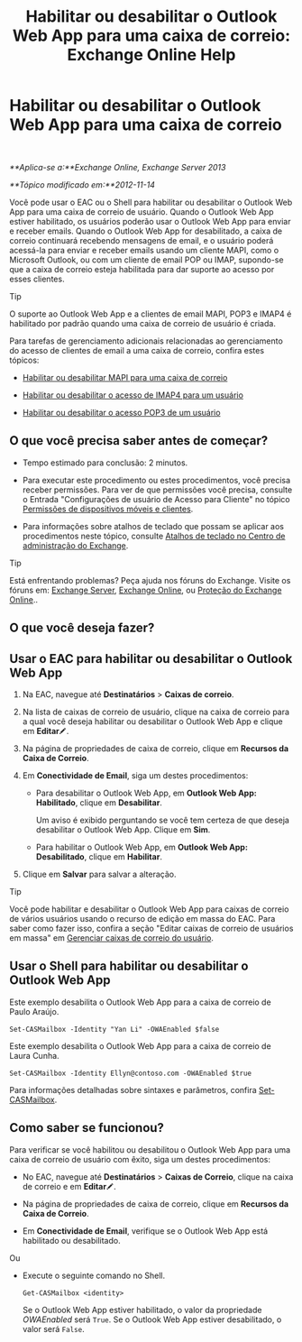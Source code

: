 ﻿---
title: 'Habilitar ou desabilitar o Outlook Web App para uma caixa de correio: Exchange Online Help'
TOCTitle: Habilitar ou desabilitar o Outlook Web App para uma caixa de correio
ms:assetid: abc19646-6211-4f18-a060-e347452dcc53
ms:mtpsurl: https://technet.microsoft.com/pt-br/library/Bb124124(v=EXCHG.150)
ms:contentKeyID: 50556257
ms.date: 04/23/2018
mtps_version: v=EXCHG.150
ms.translationtype: HT
---

# Habilitar ou desabilitar o Outlook Web App para uma caixa de correio

 

_**Aplica-se a:**Exchange Online, Exchange Server 2013_

_**Tópico modificado em:**2012-11-14_

Você pode usar o EAC ou o Shell para habilitar ou desabilitar o Outlook Web App para uma caixa de correio de usuário. Quando o Outlook Web App estiver habilitado, os usuários poderão usar o Outlook Web App para enviar e receber emails. Quando o Outlook Web App for desabilitado, a caixa de correio continuará recebendo mensagens de email, e o usuário poderá acessá-la para enviar e receber emails usando um cliente MAPI, como o Microsoft Outlook, ou com um cliente de email POP ou IMAP, supondo-se que a caixa de correio esteja habilitada para dar suporte ao acesso por esses clientes.


> [!TIP]
> O suporte ao Outlook Web App e a clientes de email MAPI, POP3 e IMAP4 é habilitado por padrão quando uma caixa de correio de usuário é criada.



Para tarefas de gerenciamento adicionais relacionadas ao gerenciamento do acesso de clientes de email a uma caixa de correio, confira estes tópicos:

  - [Habilitar ou desabilitar MAPI para uma caixa de correio](enable-or-disable-mapi-for-a-mailbox-exchange-online-help.md)

  - [Habilitar ou desabilitar o acesso de IMAP4 para um usuário](enable-or-disable-imap4-access-for-a-user-exchange-2013-help.md)

  - [Habilitar ou desabilitar o acesso POP3 de um usuário](enable-or-disable-pop3-access-for-a-user-exchange-2013-help.md)

## O que você precisa saber antes de começar?

  - Tempo estimado para conclusão: 2 minutos.

  - Para executar este procedimento ou estes procedimentos, você precisa receber permissões. Para ver de que permissões você precisa, consulte o Entrada "Configurações de usuário de Acesso para Cliente" no tópico [Permissões de dispositivos móveis e clientes](clients-and-mobile-devices-permissions-exchange-2013-help.md).

  - Para informações sobre atalhos de teclado que possam se aplicar aos procedimentos neste tópico, consulte [Atalhos de teclado no Centro de administração do Exchange](keyboard-shortcuts-in-the-exchange-admin-center-exchange-online-protection-help.md).


> [!TIP]
> Está enfrentando problemas? Peça ajuda nos fóruns do Exchange. Visite os fóruns em: <A href="https://go.microsoft.com/fwlink/p/?linkid=60612">Exchange Server</A>, <A href="https://go.microsoft.com/fwlink/p/?linkid=267542">Exchange Online</A>, ou <A href="https://go.microsoft.com/fwlink/p/?linkid=285351">Proteção do Exchange Online</A>..



## O que você deseja fazer?

## Usar o EAC para habilitar ou desabilitar o Outlook Web App

1.  Na EAC, navegue até **Destinatários** \> **Caixas de correio**.

2.  Na lista de caixas de correio de usuário, clique na caixa de correio para a qual você deseja habilitar ou desabilitar o Outlook Web App e clique em **Editar**![Ícone de edição](images/JJ218640.6f53ccb2-1f13-4c02-bea0-30690e6ea71d(EXCHG.150).gif "Ícone de edição").

3.  Na página de propriedades de caixa de correio, clique em **Recursos da Caixa de Correio**.

4.  Em **Conectividade de Email**, siga um destes procedimentos:
    
      - Para desabilitar o Outlook Web App, em **Outlook Web App: Habilitado**, clique em **Desabilitar**.
        
        Um aviso é exibido perguntando se você tem certeza de que deseja desabilitar o Outlook Web App. Clique em **Sim**.
    
      - Para habilitar o Outlook Web App, em **Outlook Web App: Desabilitado**, clique em **Habilitar**.

5.  Clique em **Salvar** para salvar a alteração.


> [!TIP]
> Você pode habilitar e desabilitar o Outlook Web App para caixas de correio de vários usuários usando o recurso de edição em massa do EAC. Para saber como fazer isso, confira a seção "Editar caixas de correio de usuários em massa" em <A href="manage-user-mailboxes-exchange-2013-help.md">Gerenciar caixas de correio do usuário</A>.



## Usar o Shell para habilitar ou desabilitar o Outlook Web App

Este exemplo desabilita o Outlook Web App para a caixa de correio de Paulo Araújo.

    Set-CASMailbox -Identity "Yan Li" -OWAEnabled $false

Este exemplo desabilita o Outlook Web App para a caixa de correio de Laura Cunha.

    Set-CASMailbox -Identity Ellyn@contoso.com -OWAEnabled $true

Para informações detalhadas sobre sintaxes e parâmetros, confira [Set-CASMailbox](https://technet.microsoft.com/pt-br/library/bb125264\(v=exchg.150\)).

## Como saber se funcionou?

Para verificar se você habilitou ou desabilitou o Outlook Web App para uma caixa de correio de usuário com êxito, siga um destes procedimentos:

  - No EAC, navegue até **Destinatários** \> **Caixas de Correio**, clique na caixa de correio e em **Editar**![Ícone de edição](images/JJ218640.6f53ccb2-1f13-4c02-bea0-30690e6ea71d(EXCHG.150).gif "Ícone de edição").

  - Na página de propriedades de caixa de correio, clique em **Recursos da Caixa de Correio**.

  - Em **Conectividade de Email**, verifique se o Outlook Web App está habilitado ou desabilitado.

Ou

  - Execute o seguinte comando no Shell.
    
        Get-CASMailbox <identity>
    
    Se o Outlook Web App estiver habilitado, o valor da propriedade *OWAEnabled* será `True`. Se o Outlook Web App estiver desabilitado, o valor será `False`.

